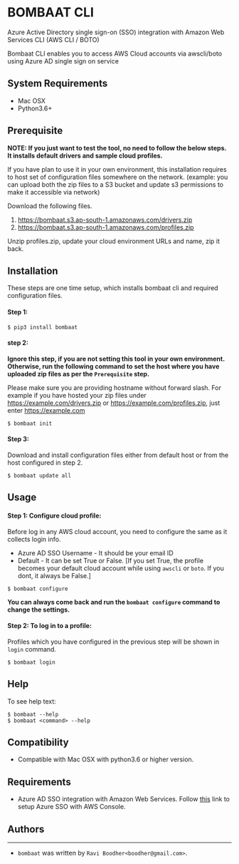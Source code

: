 
# BOMBAAT CLI

Azure Active Directory single sign-on (SSO) integration with Amazon Web Services CLI (AWS CLI / BOTO)

Bombaat CLI enables you to access AWS Cloud accounts via awscli/boto using Azure AD single sign on service

## System Requirements
* Mac OSX
* Python3.6+


## Prerequisite

**NOTE: If you just want to test the tool, no need to follow the below steps. It installs default drivers and sample cloud profiles.**

If you have plan to use it in your own environment, this installation requires to host set of configuration files somewhere on the network. (example: you can upload both the zip files to a S3 bucket and update s3 permissions to make it accessible via network)

Download the following files.

1. https://bombaat.s3.ap-south-1.amazonaws.com/drivers.zip
2. https://bombaat.s3.ap-south-1.amazonaws.com/profiles.zip

Unzip profiles.zip, update your cloud environment URLs and name, zip it back.


## Installation

These steps are one time setup, which installs bombaat cli and required configuration files.

#### Step 1:
```shell
$ pip3 install bombaat
```

#### step 2:
**Ignore this step, if you are not setting this tool in your own environment. Otherwise, run the following command to set the host where you have uploaded zip files as per the `Prerequisite` step.**

Please make sure you are providing hostname without forward slash. For example if you have hosted your zip files under https://example.com/drivers.zip or https://example.com/profiles.zip, just enter https://example.com

```shell
$ bombaat init
```

#### Step 3:
Download and install configuration files either from default host or from the host configured in step 2.

```shell
$ bombaat update all
```

## Usage

#### Step 1: Configure cloud profile:

Before log in any AWS cloud account, you need to configure the same as it collects login info.

* Azure AD SSO Username - It should be your email ID
* Default - It can be set True or False. [If you set True, the profile becomes your default cloud account while using `awscli` or `boto`. If you dont, it always be False.]

```shell
$ bombaat configure
```
**You can always come back and run the `bombaat configure` command to change the settings.**

#### Step 2: To log in to a profile:

Profiles which you have configured in the previous step will be shown in `login` command.

```shell
$ bombaat login
```

## Help

To see help text:

```shell
$ bombaat --help
$ bombaat <command> --help
```

## Compatibility

* Compatible with Mac OSX with python3.6 or higher version.

## Requirements
* Azure AD SSO integration with Amazon Web Services. Follow [this](https://docs.microsoft.com/en-us/azure/active-directory/saas-apps/amazon-web-service-tutorial) link to setup Azure SSO with AWS Console.

## Authors
-------
* `bombaat` was written by `Ravi Boodher<boodher@gmail.com>`.
